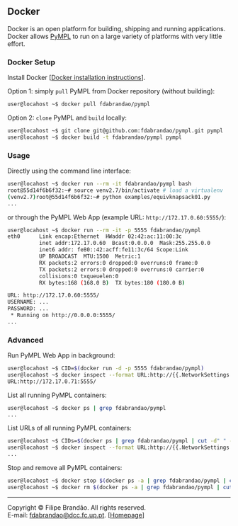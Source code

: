 ## Docker

Docker is an open platform for building, shipping and running applications. Docker allows [PyMPL](https://github.com/fdabrandao/pympl) to run on a large variety of platforms with very little effort.

### Docker Setup
Install Docker [[Docker installation instructions](https://docs.docker.com/installation/)].

Option 1: simply `pull` PyMPL from Docker repository (without building):

```bash
user@locahost ~$ docker pull fdabrandao/pympl
```

Option 2: `clone` PyMPL and `build` locally:

```bash 
user@locahost ~$ git clone git@github.com:fdabrandao/pympl.git pympl
user@locahost ~$ docker build -t fdabrandao/pympl pympl
```

### Usage
Directly using the command line interface:

```bash
user@locahost ~$ docker run --rm -it fdabrandao/pympl bash
root@55d14f6b6f32:~# source venv2.7/bin/activate # load a virtualenv
(venv2.7)root@55d14f6b6f32:~# python examples/equivknapsack01.py
...
```

or through the PyMPL Web App (example URL: `http://172.17.0.60:5555/`):

```bash
user@locahost ~$ docker run --rm -it -p 5555 fdabrandao/pympl 
eth0      Link encap:Ethernet  HWaddr 02:42:ac:11:00:3c  
          inet addr:172.17.0.60  Bcast:0.0.0.0  Mask:255.255.0.0
          inet6 addr: fe80::42:acff:fe11:3c/64 Scope:Link
          UP BROADCAST  MTU:1500  Metric:1
          RX packets:2 errors:0 dropped:0 overruns:0 frame:0
          TX packets:2 errors:0 dropped:0 overruns:0 carrier:0
          collisions:0 txqueuelen:0 
          RX bytes:168 (168.0 B)  TX bytes:180 (180.0 B)

URL: http://172.17.0.60:5555/
USERNAME: ...
PASSWORD: ...
 * Running on http://0.0.0.0:5555/
...
```

### Advanced
Run PyMPL Web App in background:

```bash
user@locahost ~$ CID=$(docker run -d -p 5555 fdabrandao/pympl)
user@locahost ~$ docker inspect --format URL:http://{{.NetworkSettings.IPAddress}}:5555/ $CID
URL:http://172.17.0.71:5555/
```

List all running PyMPL containers:

```bash
user@locahost ~$ docker ps | grep fdabrandao/pympl
...
```

List URLs of all running PyMPL containers:

```bash
user@locahost ~$ CIDs=$(docker ps | grep fdabrandao/pympl | cut -d" " -f1)
user@locahost ~$ docker inspect --format URL:http://{{.NetworkSettings.IPAddress}}:5555/ $CIDs
...
```

Stop and remove all PyMPL containers:

```bash
user@locahost ~$ docker stop $(docker ps -a | grep fdabrandao/pympl | cut -d" " -f1)
user@locahost ~$ docker rm $(docker ps -a | grep fdabrandao/pympl | cut -d" " -f1)
```

***
Copyright © Filipe Brandão. All rights reserved.  
E-mail: <fdabrandao@dcc.fc.up.pt>. [[Homepage](http://www.dcc.fc.up.pt/~fdabrandao/)]